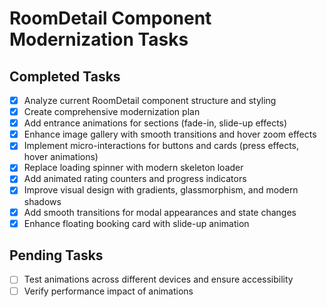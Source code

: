 # RoomDetail Component Modernization Tasks

## Completed Tasks
- [x] Analyze current RoomDetail component structure and styling
- [x] Create comprehensive modernization plan
- [x] Add entrance animations for sections (fade-in, slide-up effects)
- [x] Enhance image gallery with smooth transitions and hover zoom effects
- [x] Implement micro-interactions for buttons and cards (press effects, hover animations)
- [x] Replace loading spinner with modern skeleton loader
- [x] Add animated rating counters and progress indicators
- [x] Improve visual design with gradients, glassmorphism, and modern shadows
- [x] Add smooth transitions for modal appearances and state changes
- [x] Enhance floating booking card with slide-up animation

## Pending Tasks
- [ ] Test animations across different devices and ensure accessibility
- [ ] Verify performance impact of animations
